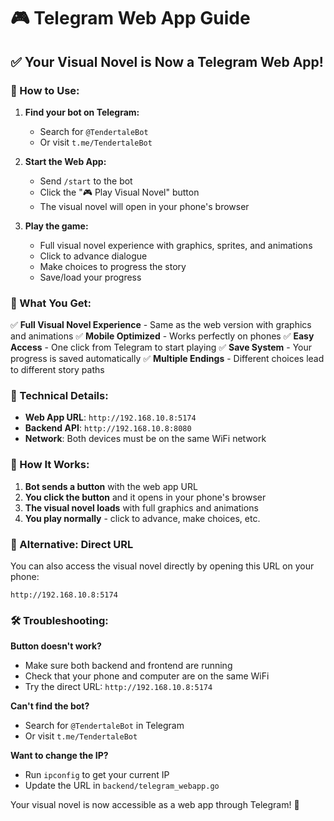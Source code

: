 # 🎮 Telegram Web App Guide

## ✅ Your Visual Novel is Now a Telegram Web App!

### 🚀 How to Use:

1. **Find your bot on Telegram:**
   - Search for `@TendertaleBot` 
   - Or visit `t.me/TendertaleBot`

2. **Start the Web App:**
   - Send `/start` to the bot
   - Click the "🎮 Play Visual Novel" button
   - The visual novel will open in your phone's browser

3. **Play the game:**
   - Full visual novel experience with graphics, sprites, and animations
   - Click to advance dialogue
   - Make choices to progress the story
   - Save/load your progress

### 📱 What You Get:

✅ **Full Visual Novel Experience** - Same as the web version with graphics and animations
✅ **Mobile Optimized** - Works perfectly on phones
✅ **Easy Access** - One click from Telegram to start playing
✅ **Save System** - Your progress is saved automatically
✅ **Multiple Endings** - Different choices lead to different story paths

### 🔧 Technical Details:

- **Web App URL**: `http://192.168.10.8:5174`
- **Backend API**: `http://192.168.10.8:8080`
- **Network**: Both devices must be on the same WiFi network

### 🎯 How It Works:

1. **Bot sends a button** with the web app URL
2. **You click the button** and it opens in your phone's browser
3. **The visual novel loads** with full graphics and animations
4. **You play normally** - click to advance, make choices, etc.

### 🔄 Alternative: Direct URL

You can also access the visual novel directly by opening this URL on your phone:
```
http://192.168.10.8:5174
```

### 🛠️ Troubleshooting:

**Button doesn't work?**
- Make sure both backend and frontend are running
- Check that your phone and computer are on the same WiFi
- Try the direct URL: `http://192.168.10.8:5174`

**Can't find the bot?**
- Search for `@TendertaleBot` in Telegram
- Or visit `t.me/TendertaleBot`

**Want to change the IP?**
- Run `ipconfig` to get your current IP
- Update the URL in `backend/telegram_webapp.go`

Your visual novel is now accessible as a web app through Telegram! 🎉 